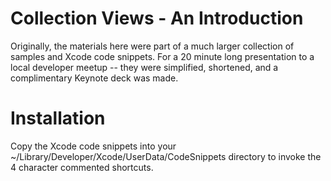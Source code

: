 Collection Views - An Introduction
==================================

Originally, the materials here were part of a much larger collection of samples and Xcode code snippets.  For a 20 minute long presentation to a local developer meetup -- they were simplified, shortened, and a complimentary Keynote deck was made.

Installation 
============

Copy the Xcode code snippets into your ~/Library/Developer/Xcode/UserData/CodeSnippets directory to invoke the 4 character commented shortcuts. 

